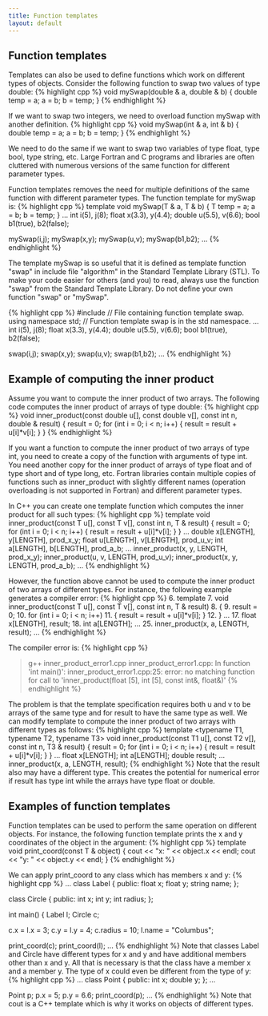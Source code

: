 ```yaml
---
title: Function templates
layout: default
---
```


## Function templates

Templates can also be used to define functions
which work on different types of objects.
Consider the following function to swap two values of type double:
{% highlight cpp %}
void mySwap(double & a, double & b)
{
  double temp = a;
  a = b;
  b = temp;
}
{% endhighlight %}

If we want to swap two integers, we need to overload function
mySwap with another definition.
{% highlight cpp %}
void mySwap(int & a, int & b)
{
  double temp = a;
  a = b;
  b = temp;
}
{% endhighlight %}


We need to do the same if we want to swap two variables of type float,
type bool, type string, etc.
Large Fortran and C programs and libraries are often cluttered
with numerous versions of the same function for different parameter types.

Function templates removes the need for multiple definitions
of the same function with different parameter types.
The function template for mySwap is:
{% highlight cpp %}
template <typename T>
void mySwap(T & a, T & b)
{
  T temp = a;
  a = b;
  b = temp;
}
...
  int i(5), j(8);
  float x(3.3), y(4.4);
  double u(5.5), v(6.6);
  bool b1(true), b2(false);

  mySwap(i,j);
  mySwap(x,y);
  mySwap(u,v);
  mySwap(b1,b2);
...
{% endhighlight %}

The template mySwap is so useful that it is defined
as template function "swap" in include file "algorithm"
in the Standard Template Library (STL).
To make your code easier for others (and you) to read,
always use the function "swap" from the Standard Template Library.
Do not define your own function "swap" or "mySwap".

{% highlight cpp %}
#include <algorithm>    // File containing function template swap.
using namespace std;    // Function template swap is in the std namespace.
...
  int i(5), j(8);
  float x(3.3), y(4.4);
  double u(5.5), v(6.6);
  bool b1(true), b2(false);

  swap(i,j);
  swap(x,y);
  swap(u,v);
  swap(b1,b2);
...
{% endhighlight %}

## Example of computing the inner product

Assume you want to compute the inner product of two arrays.
The following code computes the inner product of arrays of type double:
{% highlight cpp %}
void inner_product(const double u[], const double v[], 
                   const int n, double & result)
{
  result = 0;
  for (int i = 0; i < n; i++)
    { result = result + u[i]*v[i]; }
}
{% endhighlight %}

If you want a function to compute the inner product of two arrays
of type int, you need to create a copy of the function
with arguments of type int.
You need another copy for the inner product of arrays of type float
and of type short and of type long, etc.
Fortran libraries contain multiple copies of functions such as inner_product
with slightly different names 
(operation overloading is not supported in Fortran)
and different parameter types.

In C++ you can create one template function which computes
the inner product for all such types:
{% highlight cpp %}
template <typename T>
void inner_product(const T u[], const T v[], const int n, T & result)
{
  result = 0;
  for (int i = 0; i < n; i++)
    { result = result + u[i]*v[i]; }
}
...
  double x[LENGTH], y[LENGTH], prod_x_y;
  float u[LENGTH], v[LENGTH], prod_u_v;
  int a[LENGTH], b[LENGTH], prod_a_b;
...
  inner_product(x, y, LENGTH, prod_x_y);
  inner_product(u, v, LENGTH, prod_u_v);
  inner_product(x, y, LENGTH, prod_a_b);
...
{% endhighlight %}

However, the function above cannot be used to compute
the inner product of two arrays of different types.
For instance, the following example generates a compiler error:
{% highlight cpp %}
 6. template <typename T>
 7. void inner_product(const T u[], const T v[], const int n, T & result)
 8. {
 9.   result = 0;
10.  for (int i = 0; i < n; i++)
11.    { result = result + u[i]*v[i]; }
12. }
...
17.   float x[LENGTH], result;
18.   int a[LENGTH];
...
25.   inner_product(x, a, LENGTH, result);
...
{% endhighlight %}

The compiler error is:
{% highlight cpp %}
> g++ inner_product_error1.cpp
inner_product_error1.cpp: In function 'int main()':
inner_product_error1.cpp:25: error: no matching function for call to 'inner_product(float [5], int [5], const int&, float&)'
{% endhighlight %}

The problem is that the template specification requires both u and v
to be arrays of the same type and for result to have the same type as well.
We can modify template to compute the inner product of two arrays with
different types as follows:
{% highlight cpp %}
template <typename T1, typename T2, typename T3>
void inner_product(const T1 u[], const T2 v[], const int n, T3 & result)
{
  result = 0;
  for (int i = 0; i < n; i++) {
    result = result + u[i]*v[i]; 
  }
}
...
   float x[LENGTH];
   int a[LENGTH];
   double result;
...
   inner_product(x, a, LENGTH, result);
{% endhighlight %}
Note that the result also may have a different type.
This creates the potential for numerical error if result has type int
while the arrays have type float or double.

## Examples of function templates

Function templates can be used to perform the same operation
on different objects.
For instance, the following function template prints
the x and y coordinates of the object in the argument:
{% highlight cpp %}
template <typename T>
void print_coord(const T & object)
{
  cout << "x: " << object.x << endl;
  cout << "y: " << object.y << endl;
}
{% endhighlight %}

We can apply print_coord to any class which has members x and y:
{% highlight cpp %}
...
class Label
{
public:
  float x;
  float y;
  string name;
};

class Circle
{
public:
  int x;
  int y;
  int radius;
};

int main()
{
  Label l;
  Circle c;

  c.x = l.x = 3;
  c.y = l.y = 4;
  c.radius = 10;
  l.name = "Columbus";

  print_coord(c);
  print_coord(l);
...
{% endhighlight %}
Note that classes Label and Circle have different types for x and y
and have additional members other than x and y.
All that is necessary is that the class have a member x and a member y.
The type of x could even be different from the type of y:
{% highlight cpp %}
...
class Point {
  public:
    int x;
    double y;
};
...

  Point p;
  p.x = 5;
  p.y = 6.6;
  print_coord(p);
...
{% endhighlight %}
Note that cout is a C++ template which is why 
it works on objects of different types.

